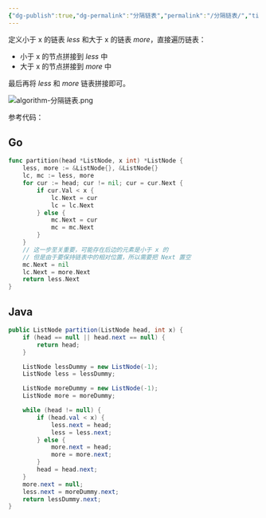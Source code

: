```yaml
---
{"dg-publish":true,"dg-permalink":"分隔链表","permalink":"/分隔链表/","title":"分隔链表","tags":["链表","双指针"]}
---
```



定义小于 x 的链表 *less* 和大于 x 的链表 *more*，直接遍历链表：
- 小于 x 的节点拼接到 *less* 中
- 大于 x 的节点拼接到 *more* 中

最后再将 *less* 和 *more* 链表拼接即可。

![algorithm-分隔链表.png](/img/user/attachments/images/algorithm-%E5%88%86%E9%9A%94%E9%93%BE%E8%A1%A8.png)

参考代码：

## Go

```go
func partition(head *ListNode, x int) *ListNode {
	less, more := &ListNode{}, &ListNode{}
	lc, mc := less, more
	for cur := head; cur != nil; cur = cur.Next {
		if cur.Val < x {
			lc.Next = cur
			lc = lc.Next
		} else {
			mc.Next = cur
			mc = mc.Next
		}
	}
	// 这一步至关重要，可能存在后边的元素是小于 x 的
	// 但是由于要保持链表中的相对位置，所以需要把 Next 置空
	mc.Next = nil 
	lc.Next = more.Next
	return less.Next
}
```

## Java

```java
public ListNode partition(ListNode head, int x) {
	if (head == null || head.next == null) {
		return head;
	}

	ListNode lessDummy = new ListNode(-1);
	ListNode less = lessDummy;

	ListNode moreDummy = new ListNode(-1);
	ListNode more = moreDummy;

	while (head != null) {
		if (head.val < x) {
			less.next = head;
			less = less.next;
		} else {
			more.next = head;
			more = more.next;
		}
		head = head.next;
	}
	more.next = null;
	less.next = moreDummy.next;
	return lessDummy.next;
}
```